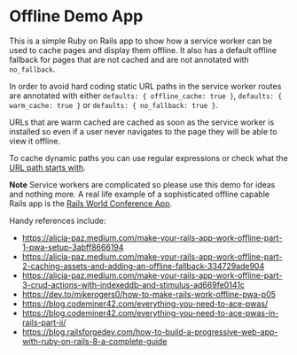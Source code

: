 # Offline Demo App

This is a simple Ruby on Rails app to show how a service worker can be used to cache pages and display them offline. It also has a default offline fallback for pages that are not cached and are not annotated with `no_fallback`.

In order to avoid hard coding static URL paths in the service worker routes are annotated with either `defaults: { offline_cache: true }`, `defaults: { warm_cache: true }` or `defaults: { no_fallback: true }`.

URLs that are warm cached are cached as soon as the service worker is installed so even if a user never navigates to the page they will be able to view it offline.

To cache dynamic paths you can use regular expressions or check what the [URL path starts with](https://developer.chrome.com/docs/workbox/modules/workbox-strategies#network_first_network_falling_back_to_cache).

**Note** Service workers are complicated so please use this demo for ideas and nothing more. A real life example of a sophisticated offline capable Rails app is the [Rails World Conference App](https://github.com/TelosLabs/rails-world).

Handy references include:
* https://alicia-paz.medium.com/make-your-rails-app-work-offline-part-1-pwa-setup-3abff8666194
* https://alicia-paz.medium.com/make-your-rails-app-work-offline-part-2-caching-assets-and-adding-an-offline-fallback-334729ade904
* https://alicia-paz.medium.com/make-your-rails-app-work-offline-part-3-crud-actions-with-indexeddb-and-stimulus-ad669fe0141c
* https://dev.to/mikerogers0/how-to-make-rails-work-offline-pwa-p05
* https://blog.codeminer42.com/everything-you-need-to-ace-pwas/
* https://blog.codeminer42.com/everything-you-need-to-ace-pwas-in-rails-part-ii/
* https://blog.railsforgedev.com/how-to-build-a-progressive-web-app-with-ruby-on-rails-8-a-complete-guide
